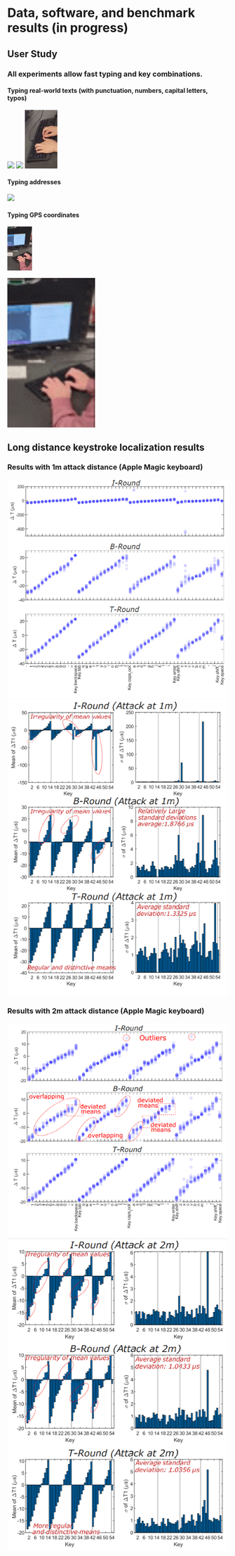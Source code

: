 # Data, software, and benchmark results (in progress)


## User Study 
### All experiments allow fast typing and key combinations.
#### Typing real-world texts (with punctuation, numbers, capital letters, typos)
![](https://github.com/auditoryeye/auditoryeyesight/blob/main/UserTyping/7jklw5.gif)
![](https://github.com/auditoryeye/auditoryeyesight/blob/main/UserTyping/7jkn4y.gif)
![](https://github.com/auditoryeye/auditoryeyesight/blob/main/UserTyping/7jnhco.gif)


#### Typing addresses
![](https://github.com/auditoryeye/auditoryeyesight/blob/main/UserTyping/7jko02.gif)


#### Typing GPS coordinates
![](https://github.com/auditoryeye/auditoryeyesight/blob/main/UserTyping/gps.gif)

<img src="https://github.com/auditoryeye/auditoryeyesight/blob/main/UserTyping/gps.gif" width="200" height="340"/>


## Long distance keystroke localization results


### Results with 1m attack distance (Apple Magic keyboard)
![1m attack results](https://github.com/auditoryeye/auditoryeyesight/blob/main/longdistance_results/distance1m.PNG)
![1m attack results](https://github.com/auditoryeye/auditoryeyesight/blob/main/longdistance_results/distance1m_stats.PNG)


### Results with 2m attack distance (Apple Magic keyboard)
![1m attack results](https://github.com/auditoryeye/auditoryeyesight/blob/main/longdistance_results/distance2m.PNG)
![1m attack results](https://github.com/auditoryeye/auditoryeyesight/blob/main/longdistance_results/distance2m_stats.PNG)

